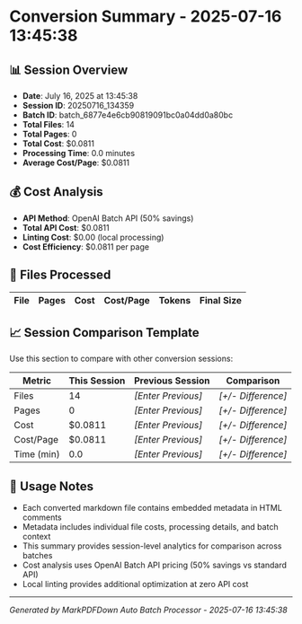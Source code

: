 # Conversion Summary - 2025-07-16 13:45:38

## 📊 Session Overview

- **Date**: July 16, 2025 at 13:45:38
- **Session ID**: 20250716_134359
- **Batch ID**: batch_6877e4e6cb90819091bc0a04dd0a80bc
- **Total Files**: 14
- **Total Pages**: 0
- **Total Cost**: $0.0811
- **Processing Time**: 0.0 minutes
- **Average Cost/Page**: $0.0811

## 💰 Cost Analysis

- **API Method**: OpenAI Batch API (50% savings)
- **Total API Cost**: $0.0811
- **Linting Cost**: $0.00 (local processing)
- **Cost Efficiency**: $0.0811 per page

## 📄 Files Processed

| File | Pages | Cost | Cost/Page | Tokens | Final Size |
|------|-------|------|-----------|--------|-----------|

## 📈 Session Comparison Template

Use this section to compare with other conversion sessions:

| Metric | This Session | Previous Session | Comparison |
|--------|-------------|------------------|------------|
| Files | 14 | _[Enter Previous]_ | _[+/- Difference]_ |
| Pages | 0 | _[Enter Previous]_ | _[+/- Difference]_ |
| Cost | $0.0811 | _[Enter Previous]_ | _[+/- Difference]_ |
| Cost/Page | $0.0811 | _[Enter Previous]_ | _[+/- Difference]_ |
| Time (min) | 0.0 | _[Enter Previous]_ | _[+/- Difference]_ |

## 📝 Usage Notes

- Each converted markdown file contains embedded metadata in HTML comments
- Metadata includes individual file costs, processing details, and batch context
- This summary provides session-level analytics for comparison across batches
- Cost analysis uses OpenAI Batch API pricing (50% savings vs standard API)
- Local linting provides additional optimization at zero API cost

---
*Generated by MarkPDFDown Auto Batch Processor - 2025-07-16 13:45:38*

